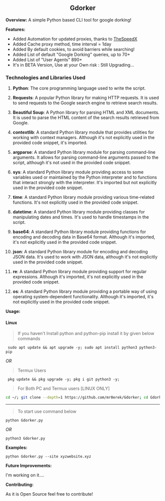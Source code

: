 <h2 align="center"> Gdorker </h2>

**Overview:**
A simple Python based CLI tool for google dorking!

**Features:**
- Added Automation for updated proxies, thanks to [TheSpeedX]('https://github.com/TheSpeedX') 
- Added Cache proxy method, time interval = 1day
- Added By default cookies, to avoid barriers while searching!
- Added List of default "Google Dorking" queries, up to 70+
- Added List of "User Agents" 890+
- It's in BETA Version, Use at your Own risk : Still Upgrading...

### Technologies and Libraries Used

1. **Python**: The core programming language used to write the script.

2. **Requests**: A popular Python library for making HTTP requests. It is used to send requests to the Google search engine to retrieve search results.

3. **Beautiful Soup**: A Python library for parsing HTML and XML documents. It is used to parse the HTML content of the search results retrieved from Google.

4. **contextlib**: A standard Python library module that provides utilities for working with context managers. Although it's not explicitly used in the provided code snippet, it's imported.

5. **argparse**: A standard Python library module for parsing command-line arguments. It allows for parsing command-line arguments passed to the script, although it's not used in the provided code snippet.

6. **sys**: A standard Python library module providing access to some variables used or maintained by the Python interpreter and to functions that interact strongly with the interpreter. It's imported but not explicitly used in the provided code snippet.

7. **time**: A standard Python library module providing various time-related functions. It's not explicitly used in the provided code snippet.

8. **datetime**: A standard Python library module providing classes for manipulating dates and times. It's used to handle timestamps in the script.

9. **base64**: A standard Python library module providing functions for encoding and decoding data in Base64 format. Although it's imported, it's not explicitly used in the provided code snippet.

10. **json**: A standard Python library module for encoding and decoding JSON data. It's used to work with JSON data, although it's not explicitly used in the provided code snippet.

11. **re**: A standard Python library module providing support for regular expressions. Although it's imported, it's not explicitly used in the provided code snippet.

12. **os**: A standard Python library module providing a portable way of using operating system-dependent functionality. Although it's imported, it's not explicitly used in the provided code snippet.

**Usage:**
#### Linux

> If you haven't Install python and python-pip install it by given below commands
     
     sudo apt update && apt upgrade -y; sudo apt install python3 python3-pip  

_OR_ 

> Termux Users
     
     pkg update && pkg upgrade -y; pkg i git python3 -y;    

> For Both PC and Termux users [LINUX ONLY]
```bash
cd ~/; git clone --depth=1 https://github.com/mr0erek/Gdorker; cd Gdorker; pip install -r requirements.txt
```
<hr></hr>    

> To start use command below

```shell
python Gdorker.py
```

_OR_

```shell
python3 Gdorker.py
````

**Examples:**
```
python Gdorker.py --site xyzwebsite.xyz
```
**Future Improvements:**

I'm working on it....


**Contributing:**

As it is Open Source feel free to contribute!
